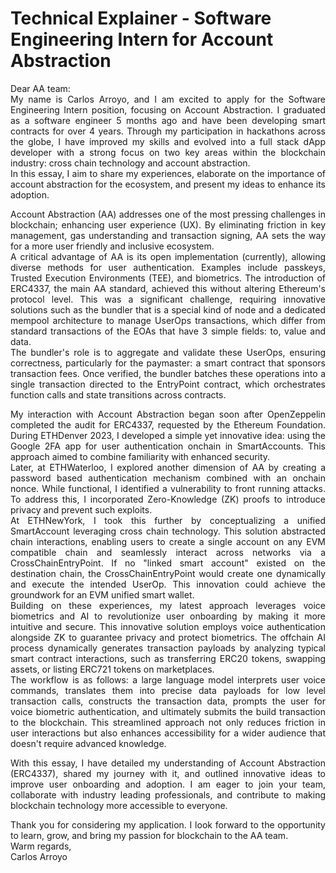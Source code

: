# Technical Explainer - Software Engineering Intern for Account Abstraction

<div align="justify"> 
Dear AA team: <br />
My name is Carlos Arroyo, and I am excited to apply for the Software Engineering Intern position, focusing on Account Abstraction. I graduated as a software engineer 5 months ago and have been developing smart contracts for over 4 years. Through my participation in hackathons across the globe, I have improved my skills and evolved into a full stack dApp developer with a strong focus on two key areas within the blockchain industry: cross chain technology and account abstraction. <br />
In this essay, I aim to share my experiences, elaborate on the importance of account abstraction for the ecosystem, and present my ideas to enhance its adoption.

Account Abstraction (AA) addresses one of the most pressing challenges in blockchain; enhancing user experience (UX). By eliminating friction in key management, gas understanding and transaction signing, AA sets the way for a more user friendly and inclusive ecosystem. <br />
A critical advantage of AA is its open implementation (currently), allowing diverse methods for user authentication. Examples include passkeys, Trusted Execution Environments (TEE), and biometrics. The introduction of ERC4337, the main AA standard, achieved this without altering Ethereum's protocol level. This was a significant challenge, requiring innovative solutions such as the bundler that is a special kind of node and a dedicated mempool architecture to manage UserOps transactions, which differ from standard transactions of the EOAs that have 3 simple fields: to, value and data. <br />
The bundler's role is to aggregate and validate these UserOps, ensuring correctness, particularly for the paymaster: a smart contract that sponsors transaction fees. Once verified, the bundler batches these operations into a single transaction directed to the EntryPoint contract, which orchestrates function calls and state transitions across contracts. <br />

My interaction with Account Abstraction began soon after OpenZeppelin completed the audit for ERC4337, requested by the Ethereum Foundation. During ETHDenver 2023, I developed a simple yet innovative idea: using the Google 2FA app for user authentication onchain in SmartAccounts. This approach aimed to combine familiarity with enhanced security. <br />
Later, at ETHWaterloo, I explored another dimension of AA by creating a password based authentication mechanism combined with an onchain nonce. While functional, I identified a vulnerability to front running attacks. To address this, I incorporated Zero-Knowledge (ZK) proofs to introduce privacy and prevent such exploits. <br />
At ETHNewYork, I took this further by conceptualizing a unified SmartAccount leveraging cross chain technology. This solution abstracted chain interactions, enabling users to create a single account on any EVM compatible chain and seamlessly interact across networks via a CrossChainEntryPoint. If no "linked smart account" existed on the destination chain, the CrossChainEntryPoint would create one dynamically and execute the intended UserOp. This innovation could achieve the groundwork for an EVM unified smart wallet. <br />
Building on these experiences, my latest approach leverages voice biometrics and AI to revolutionize user onboarding by making it more intuitive and secure. This innovative solution employs voice authentication alongside ZK to guarantee privacy and protect biometrics. The offchain AI process dynamically generates transaction payloads by analyzing typical smart contract interactions, such as transferring ERC20 tokens, swapping assets, or listing ERC721 tokens on marketplaces. <br />
The workflow is as follows: a large language model interprets user voice commands, translates them into precise data payloads for low level transaction calls, constructs the transaction data, prompts the user for voice biometric authentication, and ultimately submits the build transaction to the blockchain. This streamlined approach not only reduces friction in user interactions but also enhances accessibility for a wider audience that doesn't require advanced knowledge. <br />

With this essay, I have detailed my understanding of Account Abstraction (ERC4337), shared my journey with it, and outlined innovative ideas to improve user onboarding and adoption. I am eager to join your team, collaborate with industry leading professionals, and contribute to making blockchain technology more accessible to everyone. <br />

Thank you for considering my application. I look forward to the opportunity to learn, grow, and bring my passion for blockchain to the AA team. <br />
Warm regards, <br />
Carlos Arroyo <br />
</div>
